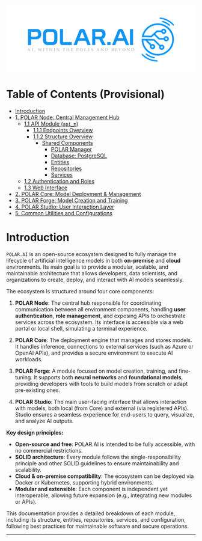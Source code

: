 <p align="center">
    <img src="./assets/POLAR.AI-t-small.png" alt="POLAR.AI Logo"/>
</p>

<div class="page-break"></div>

# Table of Contents (Provisional)

- [Introduction](#introduction)
- [1. POLAR Node: Central Management Hub](#1-polar-node-central-management-hub)
  - [1.1 API Module (`api_m`)](#11-api-module-api_m)
    - [1.1.1 Endpoints Overview](#111-endpoints-overview)
    - [1.1.2 Structure Overview](#112-structure-overview)
      - [Shared Components](#shared-components)
        - [POLAR Manager](#polar-manager)
        - [Database: PostgreSQL](#database-postgresql)
        - [Entities](#entities)
        - [Repositories](#repositories)
        - [Services](#services)
  - [1.2 Authentication and Roles](#12-authentication-and-roles)
  - [1.3 Web Interface](#13-web-interface)
- [2. POLAR Core: Model Deployment & Management](#2-polar-core-model-deployment--management)
- [3. POLAR Forge: Model Creation and Training](#3-polar-forge-model-creation-and-training)
- [4. POLAR Studio: User Interaction Layer](#4-polar-studio-user-interaction-layer)
- [5. Common Utilities and Configurations](#5-common-utilities-and-configurations)

<div class="page-break"></div>

# Introduction

`POLAR.AI` is an open-source ecosystem designed to fully manage the lifecycle of artificial intelligence models in both **on-premise** and **cloud** environments. Its main goal is to provide a modular, scalable, and maintainable architecture that allows developers, data scientists, and organizations to create, deploy, and interact with AI models seamlessly.

The ecosystem is structured around four core components:

1. **POLAR Node**: The central hub responsible for coordinating communication between all environment components, handling **user authentication**, **role management**, and exposing APIs to orchestrate services across the ecosystem. Its interface is accessible via a web portal or local shell, simulating a terminal experience.

2. **POLAR Core**: The deployment engine that manages and stores models. It handles inference, connections to external services (such as Azure or OpenAI APIs), and provides a secure environment to execute AI workloads.

3. **POLAR Forge**: A module focused on model creation, training, and fine-tuning. It supports both **neural networks** and **foundational models**, providing developers with tools to build models from scratch or adapt pre-existing ones.

4. **POLAR Studio**: The main user-facing interface that allows interaction with models, both local (from Core) and external (via registered APIs). Studio ensures a seamless experience for end-users to query, visualize, and analyze AI outputs.

**Key design principles:**

- **Open-source and free**: POLAR.AI is intended to be fully accessible, with no commercial restrictions.
- **SOLID architecture**: Every module follows the single-responsibility principle and other SOLID guidelines to ensure maintainability and scalability.
- **Cloud & on-premise compatibility**: The ecosystem can be deployed via Docker or Kubernetes, supporting hybrid environments.
- **Modular and extensible**: Each component is independent yet interoperable, allowing future expansion (e.g., integrating new modules or APIs).

This documentation provides a detailed breakdown of each module, including its structure, entities, repositories, services, and configuration, following best practices for maintainable software and secure operations.

---

